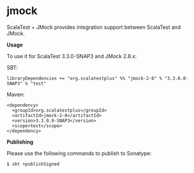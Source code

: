 # jmock
ScalaTest + JMock provides integration support between ScalaTest and JMock.

**Usage**

To use it for ScalaTest 3.3.0-SNAP3 and JMock 2.8.x: 

SBT: 

```
libraryDependencies += "org.scalatestplus" %% "jmock-2-8" % "3.3.0.0-SNAP3" % "test"
```

Maven: 

```
<dependency>
  <groupId>org.scalatestplus</groupId>
  <artifactId>jmock-2-8</artifactId>
  <version>3.3.0.0-SNAP3</version>
  <scope>test</scope>
</dependency>
```

**Publishing**

Please use the following commands to publish to Sonatype: 

```
$ sbt +publishSigned
```